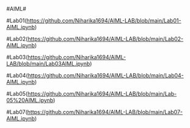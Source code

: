 #AIML#

#Lab01(https://github.com/Niharika1694/AIML-LAB/blob/main/Lab01-AIML.ipynb)

#Lab02(https://github.com/Niharika1694/AIML-LAB/blob/main/Lab02-AIML.ipynb)

#Lab03(https://github.com/Niharika1694/AIML-LAB/blob/main/Lab03AIML.ipynb)

#Lab04(https://github.com/Niharika1694/AIML-LAB/blob/main/Lab04-AIML.ipynb)

#Lab05(https://github.com/Niharika1694/AIML-LAB/blob/main/Lab-05%20AIML.ipynb)

#Lab07(https://github.com/Niharika1694/AIML-LAB/blob/main/Lab07-AIML.ipynb)
